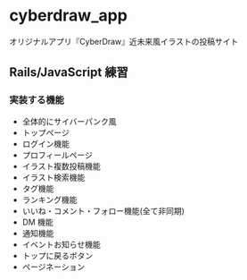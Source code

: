 # cyberdraw_app

オリジナルアプリ『CyberDraw』近未来風イラストの投稿サイト

## Rails/JavaScript 練習

### 実装する機能

- 全体的にサイバーパンク風
- トップページ
- ログイン機能
- プロフィールページ
- イラスト複数投稿機能
- イラスト検索機能
- タグ機能
- ランキング機能
- いいね・コメント・フォロー機能(全て非同期)
- DM 機能
- 通知機能
- イベントお知らせ機能
- トップに戻るボタン
- ページネーション
